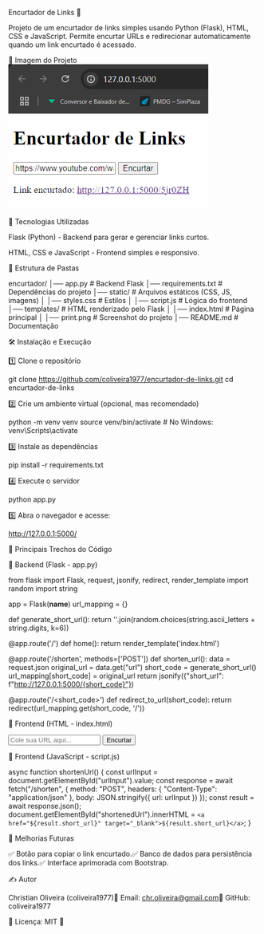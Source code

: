 Encurtador de Links 🔗

Projeto de um encurtador de links simples usando Python (Flask), HTML, CSS e JavaScript. Permite encurtar URLs e redirecionar automaticamente quando um link encurtado é acessado.

📸 Imagem do Projeto
![Amigo Secreto!!!](https://github.com/coliveira1977/encurtador_url/blob/main/templates/print.png)


🚀 Tecnologias Utilizadas

Flask (Python) - Backend para gerar e gerenciar links curtos.

HTML, CSS e JavaScript - Frontend simples e responsivo.

📂 Estrutura de Pastas

encurtador/
│── app.py               # Backend Flask
│── requirements.txt      # Dependências do projeto
│── static/               # Arquivos estáticos (CSS, JS, imagens)
│   │── styles.css        # Estilos
│   │── script.js         # Lógica do frontend
│── templates/            # HTML renderizado pelo Flask
│   │── index.html        # Página principal
│   │── print.png         # Screenshot do projeto
│── README.md             # Documentação

🛠️ Instalação e Execução

1️⃣ Clone o repositório

git clone https://github.com/coliveira1977/encurtador-de-links.git
cd encurtador-de-links

2️⃣ Crie um ambiente virtual (opcional, mas recomendado)

python -m venv venv
source venv/bin/activate  # No Windows: venv\Scripts\activate

3️⃣ Instale as dependências

pip install -r requirements.txt

4️⃣ Execute o servidor

python app.py

5️⃣ Abra o navegador e acesse:

http://127.0.0.1:5000/

📜 Principais Trechos do Código

🔹 Backend (Flask - app.py)

from flask import Flask, request, jsonify, redirect, render_template
import random
import string

app = Flask(__name__)
url_mapping = {}

def generate_short_url():
    return ''.join(random.choices(string.ascii_letters + string.digits, k=6))

@app.route('/')
def home():
    return render_template('index.html')

@app.route('/shorten', methods=['POST'])
def shorten_url():
    data = request.json
    original_url = data.get("url")
    short_code = generate_short_url()
    url_mapping[short_code] = original_url
    return jsonify({"short_url": f"http://127.0.0.1:5000/{short_code}"})

@app.route('/<short_code>')
def redirect_to_url(short_code):
    return redirect(url_mapping.get(short_code, '/'))

🔹 Frontend (HTML - index.html)

<input type="text" id="urlInput" placeholder="Cole sua URL aqui...">
<button onclick="shortenUrl()">Encurtar</button>
<p id="shortenedUrl"></p>

🔹 Frontend (JavaScript - script.js)

async function shortenUrl() {
    const urlInput = document.getElementById("urlInput").value;
    const response = await fetch("/shorten", {
        method: "POST",
        headers: { "Content-Type": "application/json" },
        body: JSON.stringify({ url: urlInput })
    });
    const result = await response.json();
    document.getElementById("shortenedUrl").innerHTML = `<a href="${result.short_url}" target="_blank">${result.short_url}</a>`;
}

📌 Melhorias Futuras

✅ Botão para copiar o link encurtado.✅ Banco de dados para persistência dos links.✅ Interface aprimorada com Bootstrap.

✍️ Autor

Christian Oliveira (coliveira1977)📧 Email: chr.oliveira@gmail.com🔗 GitHub: coliveira1977

📝 Licença: MIT 📜
